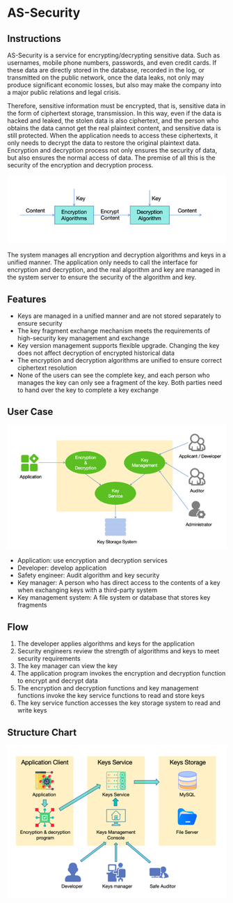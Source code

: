 # AS-Security
## Instructions
AS-Security is a service for encrypting/decrypting sensitive data. 
Such as usernames, mobile phone numbers, passwords, and even credit cards.
If these data are directly stored in the database, recorded in the log, 
or transmitted on the public network, once the data leaks, not only may 
produce significant economic losses, but also may make the company into 
a major public relations and legal crisis.

Therefore, sensitive information must be encrypted, that is, sensitive 
data in the form of ciphertext storage, transmission. In this way, 
even if the data is hacked and leaked, the stolen data is also ciphertext,
and the person who obtains the data cannot get the real plaintext content,
and sensitive data is still protected. When the application needs to access 
these ciphertexts, it only needs to decrypt the data to restore the original
plaintext data. Encryption and decryption process not only ensures the 
security of data, but also ensures the normal access of data.
The premise of all this is the security of the encryption and decryption process.

![img.png](document/img/img.png)

The system manages all encryption and decryption algorithms and keys in a unified manner.
The application only needs to call the interface for encryption and decryption, 
and the real algorithm and key are managed in the system server to ensure the security 
of the algorithm and key.

## Features
- Keys are managed in a unified manner and are not stored separately to ensure security
- The key fragment exchange mechanism meets the requirements of high-security key management and exchange
- Key version management supports flexible upgrade. Changing the key does not affect decryption of encrypted historical data
- The encryption and decryption algorithms are unified to ensure correct ciphertext resolution
- None of the users can see the complete key, and each person who manages the key can only see a fragment of the key. 
Both parties need to hand over the key to complete a key exchange

## User Case
![img.png](document/img/usecase.png)
- Application: use encryption and decryption services
- Developer: develop application
- Safety engineer: Audit algorithm and key security
- Key manager: A person who has direct access to the contents of a key when exchanging keys with a third-party system
- Key management system: A file system or database that stores key fragments

## Flow
1. The developer applies algorithms and keys for the application
2. Security engineers review the strength of algorithms and keys to meet security requirements
3. The key manager can view the key
4. The application program invokes the encryption and decryption function to encrypt and decrypt data
5. The encryption and decryption functions and key management functions invoke the key service functions to read and store keys
6. The key service function accesses the key storage system to read and write keys

## Structure Chart
![img.png](document/img/structure-chart.png)